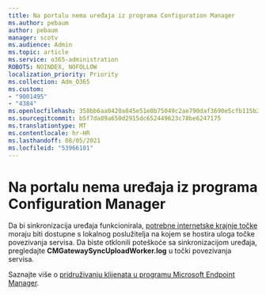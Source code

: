 ```yaml
---
title: Na portalu nema uređaja iz programa Configuration Manager
ms.author: pebaum
author: pebaum
manager: scotv
ms.audience: Admin
ms.topic: article
ms.service: o365-administration
ROBOTS: NOINDEX, NOFOLLOW
localization_priority: Priority
ms.collection: Adm_O365
ms.custom:
- "9001495"
- "4384"
ms.openlocfilehash: 358bb6aa0420a845e51e0b75049c2ae790daf3690e5cfb115b234d82a29e93a7
ms.sourcegitcommit: b5f7da89a650d2915dc652449623c78be6247175
ms.translationtype: MT
ms.contentlocale: hr-HR
ms.lasthandoff: 08/05/2021
ms.locfileid: "53966101"
---
```

# <a name="configuration-manager-devices-missing-in-the-portal"></a>Na portalu nema uređaja iz programa Configuration Manager

Da bi sinkronizacija uređaja funkcionirala, [potrebne internetske krajnje točke](https://docs.microsoft.com/configmgr/tenant-attach/device-sync-actions#internet-endpoints) moraju biti dostupne s lokalnog poslužitelja na kojem se hostira uloga točke povezivanja servisa. Da biste otklonili poteškoće sa sinkronizacijom uređaja, pregledajte **CMGatewaySyncUploadWorker.log** u točki povezivanja servisa.

Saznajte više o [pridruživanju klijenata u programu Microsoft Endpoint Manager](https://docs.microsoft.com/configmgr/tenant-attach/).
